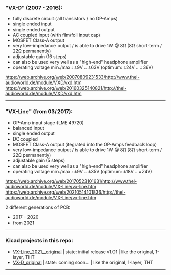 ### "VX-D" (2007 - 2016):  
* fully discrete circuit (all transistors / no OP-Amps)
* single ended input
* single ended output
* AC coupled input (with film/foil input cap)
* MOSFET Class-A output
* very low-impedance output / is able to drive 1W @ 8Ω (8Ω short-term / 22Ω permanently)
* adjustable gain (16 steps)
* can also be used very well as a "high-end" headphone amplifier
* operating voltage min./max.: ±9V .. ±63V (optimum: ±24V .. ±36V)
  
https://web.archive.org/web/20070809231533/http://www.thel-audioworld.de/module/VXD/vxd.htm  
https://web.archive.org/web/20160325140821/http://thel-audioworld.de/module/VXD/vxd.htm  
<hr>  

### "VX-Line" (from 03/2017):  
* OP-Amp input stage (LME 49720)
* balanced input
* single ended output
* DC coupled
* MOSFET Class-A output (itegrated into the OP-Amps feedback loop)
* very low-impedance output / is able to drive 1W @ 8Ω (8Ω short-term / 22Ω permanently)
* adjustable gain (5 steps)
* can also be used very well as a "high-end" headphone amplifier
* operating voltage min./max.: ±9V .. ±35V (optimum: ±18V .. ±24V)
  
https://web.archive.org/web/20170523101631/http://www.thel-audioworld.de/module/VX-Line/vx-line.htm  
https://web.archive.org/web/20210514101836/http://thel-audioworld.de/module/VX-Line/vx-line.htm  
  
2 different generations of PCB:  
* 2017 - 2020
* from 2021
  
----  
### Kicad projects in this repo:  
* [VX-Line_2021__original](https://github.com/analoghifi/Thel-VX-preamp/tree/main/VX-Line/hardware/KiCad/VX-Line_2021__original) | state: initial release v1.01 | like the original, 1-layer, THT
* [VX-D_original](https://github.com/analoghifi/Thel-VX-preamp/tree/main/VX-D/hardware/KiCad/VX-D_original) | state: coming soon... | like the original, 1-layer, THT

----
